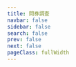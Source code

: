 ```yaml
---
title: 問券調查
navbar: false
sidebar: false
search: false
prev: false
next: false
pageClass: fullWidth
---
```



<RegisterForm />
  
<script setup>
    import RegisterForm from '../.vitepress/components/RegisterForm.vue'
</script>


<style>
.page-footer{
  display: none;
  visibility: hidden;
}
    
.next-and-prev-link {
  display: none;
  visibility: hidden;
}
</style>
